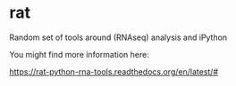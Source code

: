 # rat

Random set of tools around (RNAseq) analysis and iPython

You might find more information here:

https://rat-python-rna-tools.readthedocs.org/en/latest/#
